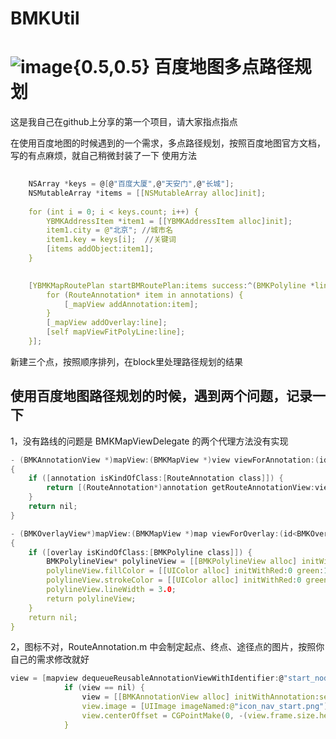 # BMKUtil

![image{0.5,0.5}](https://github.com/yanlinhong/BMKUtil/blob/master/BMapUtil/BMapUtil/bmk.png)
百度地图多点路径规划
===
这是我自己在github上分享的第一个项目，请大家指点指点

在使用百度地图的时候遇到的一个需求，多点路径规划，按照百度地图官方文档，写的有点麻烦，就自己稍微封装了一下 
使用方法
```c
  
    NSArray *keys = @[@"百度大厦",@"天安门",@"长城"];
    NSMutableArray *items = [[NSMutableArray alloc]init];
    
    for (int i = 0; i < keys.count; i++) {
        YBMKAddressItem *item1 = [[YBMKAddressItem alloc]init];
        item1.city = @"北京"; //城市名
        item1.key = keys[i];  //关键词
        [items addObject:item1];
    }

    
    [YBMKMapRoutePlan startBMRoutePlan:items success:^(BMKPolyline *line, NSArray *annotations) {
        for (RouteAnnotation* item in annotations) {
            [_mapView addAnnotation:item];
        }
        [_mapView addOverlay:line];
        [self mapViewFitPolyLine:line];
    }];
 ```
 新建三个点，按照顺序排列，在block里处理路径规划的结果
 
 
使用百度地图路径规划的时候，遇到两个问题，记录一下
---
1，没有路线的问题是 BMKMapViewDelegate 的两个代理方法没有实现

```c
- (BMKAnnotationView *)mapView:(BMKMapView *)view viewForAnnotation:(id <BMKAnnotation>)annotation
{
    if ([annotation isKindOfClass:[RouteAnnotation class]]) {
        return [(RouteAnnotation*)annotation getRouteAnnotationView:view];
    }
    return nil;
}

- (BMKOverlayView*)mapView:(BMKMapView *)map viewForOverlay:(id<BMKOverlay>)overlay
{
    if ([overlay isKindOfClass:[BMKPolyline class]]) {
        BMKPolylineView* polylineView = [[BMKPolylineView alloc] initWithOverlay:overlay];
        polylineView.fillColor = [[UIColor alloc] initWithRed:0 green:1 blue:1 alpha:1];
        polylineView.strokeColor = [[UIColor alloc] initWithRed:0 green:0 blue:1 alpha:0.7];
        polylineView.lineWidth = 3.0;
        return polylineView;
    }
    return nil;
}
```
2，图标不对，RouteAnnotation.m 中会制定起点、终点、途径点的图片，按照你自己的需求修改就好
```c
view = [mapview dequeueReusableAnnotationViewWithIdentifier:@"start_node"];
            if (view == nil) {
                view = [[BMKAnnotationView alloc] initWithAnnotation:self reuseIdentifier:@"start_node"];
                view.image = [UIImage imageNamed:@"icon_nav_start.png"];
                view.centerOffset = CGPointMake(0, -(view.frame.size.height * 0.5));
            }
```
